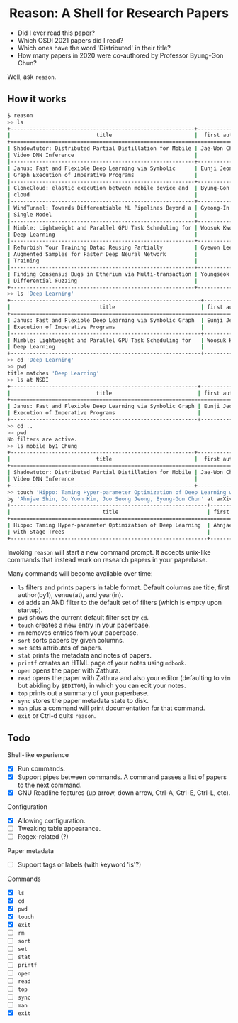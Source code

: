 <div align="center">
<h1>Reason: A Shell for Research Papers</h1>
</div>

- Did I ever read this paper?
- Which OSDI 2021 papers did I read?
- Which ones have the word 'Distributed' in their title?
- How many papers in 2020 were co-authored by Professor Byung-Gon Chun?

Well, ask `reason`.

## How it works

```bash
$ reason
>> ls
+----------------------------------------------------------+----------------+---------+------+
|                           title                          |  first author  |  venue  | year |
+============================================================================================+
| Shadowtutor: Distributed Partial Distillation for Mobile | Jae-Won Chung  | ICPP    | 2020 |
| Video DNN Inference                                      |                |         |      |
|----------------------------------------------------------+----------------+---------+------|
| Janus: Fast and Flexible Deep Learning via Symbolic      | Eunji Jeong    | NSDI    | 2019 |
| Graph Execution of Imperative Programs                   |                |         |      |
|----------------------------------------------------------+----------------+---------+------|
| CloneCloud: elastic execution between mobile device and  | Byung-Gon Chun | EuroSys | 2011 |
| cloud                                                    |                |         |      |
|----------------------------------------------------------+----------------+---------+------|
| WindTunnel: Towards Differentiable ML Pipelines Beyond a | Gyeong-In Yu   | VLDB    | 2022 |
| Single Model                                             |                |         |      |
|----------------------------------------------------------+----------------+---------+------|
| Nimble: Lightweight and Parallel GPU Task Scheduling for | Woosuk Kwon    | NeurIPS | 2020 |
| Deep Learning                                            |                |         |      |
|----------------------------------------------------------+----------------+---------+------|
| Refurbish Your Training Data: Reusing Partially          | Gyewon Lee     | ATC     | 2021 |
| Augmented Samples for Faster Deep Neural Network         |                |         |      |
| Training                                                 |                |         |      |
|----------------------------------------------------------+----------------+---------+------|
| Finding Consensus Bugs in Etherium via Multi-transaction | Youngseok Yang | OSDI    | 2021 |
| Differential Fuzzing                                     |                |         |      |
+----------------------------------------------------------+----------------+---------+------+
>> ls 'Deep Learning'
+------------------------------------------------------------+--------------+---------+------+
|                            title                           | first author |  venue  | year |
+============================================================================================+
| Janus: Fast and Flexible Deep Learning via Symbolic Graph  | Eunji Jeong  | NSDI    | 2019 |
| Execution of Imperative Programs                           |              |         |      |
|------------------------------------------------------------+--------------+---------+------|
| Nimble: Lightweight and Parallel GPU Task Scheduling for   | Woosuk Kwon  | NeurIPS | 2020 |
| Deep Learning                                              |              |         |      |
+------------------------------------------------------------+--------------+---------+------+
>> cd 'Deep Learning'
>> pwd
title matches 'Deep Learning'
>> ls at NSDI
+-----------------------------------------------------------+--------------+-------+------+
|                           title                           | first author | venue | year |
+=========================================================================================+
| Janus: Fast and Flexible Deep Learning via Symbolic Graph | Eunji Jeong  | NSDI  | 2019 |
| Execution of Imperative Programs                          |              |       |      |
+-----------------------------------------------------------+--------------+-------+------+
>> cd ..
>> pwd
No filters are active.
>> ls mobile by1 Chung
+----------------------------------------------------------+---------------+-------+------+
|                           title                          |  first author | venue | year |
+=========================================================================================+
| Shadowtutor: Distributed Partial Distillation for Mobile | Jae-Won Chung | ICPP  | 2020 |
| Video DNN Inference                                      |               |       |      |
+----------------------------------------------------------+---------------+-------+------+
>> touch 'Hippo: Taming Hyper-parameter Optimization of Deep Learning with Stage Trees'
by 'Ahnjae Shin, Do Yoon Kim, Joo Seong Jeong, Byung-Gon Chun' at arXiv in 2020 as Hippo
+--------------------------------------------------------------+--------------+-------+------+
|                             title                            | first author | venue | year |
+============================================================================================+
| Hippo: Taming Hyper-parameter Optimization of Deep Learning  | Ahnjae Shin  | arXiv | 2020 |
| with Stage Trees                                             |              |       |      |
+--------------------------------------------------------------+--------------+-------+------+
```

Invoking `reason` will start a new command prompt. It accepts unix-like commands that instead work on research papers in your paperbase.

Many commands will become available over time:
- `ls` filters and prints papers in table format. Default columns are title, first author(by1), venue(at), and year(in).
- `cd` adds an AND filter to the default set of filters (which is empty upon startup).
- `pwd` shows the current default filter set by `cd`.
- `touch` creates a new entry in your paperbase.
- `rm` removes entries from your paperbase.
- `sort` sorts papers by given columns.
- `set` sets attributes of papers.
- `stat` prints the metadata and notes of papers.
- `printf` creates an HTML page of your notes using `mdbook`.
- `open` opens the paper with Zathura.
- `read` opens the paper with Zathura and also your editor (defaulting to `vim` but abiding by `$EDITOR`), in which you can edit your notes.
- `top` prints out a summary of your paperbase.
- `sync` stores the paper metadata state to disk.
- `man` plus a command will print documentation for that command.
- `exit` or Ctrl-d quits `reason`.

## Todo

Shell-like experience
- [x] Run commands.
- [x] Support pipes between commands. A command passes a list of papers to the next command.
- [x] GNU Readline features (up arrow, down arrow, Ctrl-A, Ctrl-E, Ctrl-L, etc).

Configuration
- [x] Allowing configuration.
- [ ] Tweaking table appearance.
- [ ] Regex-related (?)

Paper metadata
- [ ] Support tags or labels (with keyword 'is'?)

Commands
- [x] `ls`
- [x] `cd`
- [x] `pwd`
- [x] `touch`
- [x] `exit`
- [ ] `rm`
- [ ] `sort`
- [ ] `set`
- [ ] `stat`
- [ ] `printf`
- [ ] `open`
- [ ] `read`
- [ ] `top`
- [ ] `sync`
- [ ] `man`
- [x] `exit`
